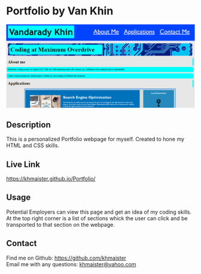 # Portfolio by Van Khin

![Sample View](./assets/images/Portfolio%20Demo.png)

## Description
This is a personalized Portfolio webpage for myself. Created to hone my HTML and CSS skills.
## Live Link
https://khmaister.github.io/Portfolio/
## Usage
Potential Employers can view this page and get an idea of my coding skills. At the top right corner is a list of sections whick the user can click and be transported to that section on the webpage.

## Contact
Find me on Github: https://github.com/khmaister<br>
Email me with any questions: khmaister@yahoo.com